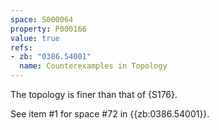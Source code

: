 ```yaml
---
space: S000064
property: P000166
value: true
refs:
- zb: "0386.54001"
  name: Counterexamples in Topology
---
```


The topology is finer than that of {S176}.

See item #1 for space #72 in {{zb:0386.54001}}.